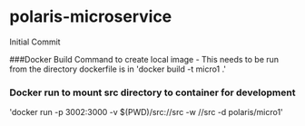 # polaris-microservice
Initial Commit

###Docker Build Command to create local image - This needs to be run from the directory dockerfile is in
'docker build -t micro1 .'

### Docker run to mount src directory to container for development
'docker run -p 3002:3000 -v $(PWD)/src://src -w //src -d polaris/micro1'

